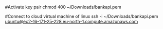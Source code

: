 #Activate key pair
chmod 400 ~/Downloads/bankapi.pem

#Connect to cloud virtual machine of linux
ssh -i ~/Downloads/bankapi.pem ubuntu@ec2-16-171-25-228.eu-north-1.compute.amazonaws.com